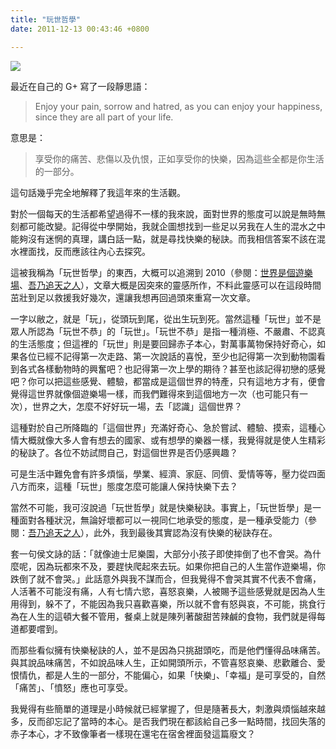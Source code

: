 ```yaml
---
title: "玩世哲學"
date: 2011-12-13 00:43:46 +0800

---
```

![](/images/slum-area/4_205446185_m.jpg)

最近在自己的 G+ 寫了一段靜思語：

> Enjoy your pain, sorrow and hatred, as you can enjoy your happiness, since they are all part of your life.

意思是：

> 享受你的痛苦、悲傷以及仇恨，正如享受你的快樂，因為這些全都是你生活的一部分。

這句話幾乎完全地解釋了我這年來的生活觀。

對於一個每天的生活都希望過得不一樣的我來說，面對世界的態度可以說是無時無刻都可能改變。記得從中學開始，我就企圖想找到一些足以另我在人生的混水之中能夠沒有迷惘的真理，講白話一點，就是尋找快樂的秘訣。而我相信答案不該在混水裡面找，反而應該往內心去探究。

這被我稱為「玩世哲學」的東西，大概可以追溯到 2010（參閱：[世界是個遊樂場](/2010/06/27/59/)、[吾乃追天之人](/2011/06/11/30/)），文章大概是因突來的靈感所作，不料此靈感可以在這段時間茁壯到足以救援我好幾次，還讓我想再回過頭來重寫一次文章。

一字以敝之，就是「玩」，從頭玩到尾，從出生玩到死。當然這種「玩世」並不是眾人所認為「玩世不恭」的「玩世」。「玩世不恭」是指一種消極、不嚴肅、不認真的生活態度；但這裡的「玩世」則是要回歸赤子本心，對萬事萬物保持好奇心，如果各位已經不記得第一次走路、第一次說話的喜悅，至少也記得第一次到動物園看到各式各樣動物時的興奮吧？也記得第一次上學的期待？甚至也該記得初戀的感覺吧？你可以把這些感覺、體驗，都當成是這個世界的特產，只有這地方才有，便會覺得這世界就像個遊樂場一樣，而我們難得來到這個地方一次（也可能只有一次），世界之大，怎麼不好好玩一場，去「認識」這個世界？

這種對於自己所降臨的「這個世界」充滿好奇心、急於嘗試、體驗、摸索，這種心情大概就像大多人會有想去的國家、或有想學的樂器一樣，我覺得就是使人生精彩的秘訣了。各位不妨試問自己，對這個世界是否仍感興趣？

可是生活中難免會有許多煩惱，學業、經濟、家庭、同儕、愛情等等，壓力從四面八方而來，這種「玩世」態度怎麼可能讓人保持快樂下去？

當然不可能，我可沒說過「玩世哲學」就是快樂秘訣。事實上，「玩世哲學」是一種面對各種狀況，無論好壞都可以一視同仁地承受的態度，是一種承受能力（參閱：[吾乃追天之人](/2011/06/11/30/)），此外，我到最後其實認為沒有快樂的秘訣存在。

套一句侯文詠的話：「就像迪士尼樂園，大部分小孩子即使摔倒了也不會哭。為什麼呢，因為玩都來不及，要趕快爬起來去玩。如果你把自己的人生當作遊樂場，你跌倒了就不會哭。」此話意外與我不謀而合，但我覺得不會哭其實不代表不會痛，人活著不可能沒有痛，人有七情六慾，喜怒哀樂，人被賜予這些感覺就是因為人生用得到，躲不了，不能因為我只喜歡喜樂，所以就不會有怒與哀，不可能，挑食行為在人生的這頓大餐不管用，餐桌上就是陳列著酸甜苦辣鹹的食物，我們就是得每道都要嚐到。

而那些看似擁有快樂秘訣的人，並不是因為只挑甜頭吃，而是他們懂得品味痛苦。與其說品味痛苦，不如說品味人生，正如開頭所示，不管喜怒哀樂、悲歡離合、愛恨情仇，都是人生的一部分，不能偏心，如果「快樂」、「幸福」是可享受的，自然「痛苦」、「憤怒」應也可享受。

我覺得有些簡單的道理是小時候就已經掌握了，但是隨著長大，刺激與煩惱越來越多，反而卻忘記了當時的本心。是否我們現在都該給自己多一點時間，找回失落的赤子本心，才不致像筆者一樣現在還宅在宿舍裡面發這篇廢文？
